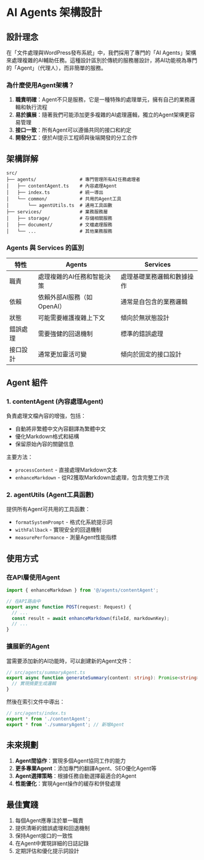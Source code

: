 # AI Agents 架構設計

## 設計理念

在「文件處理與WordPress發布系統」中，我們採用了專門的「AI Agents」架構來處理複雜的AI輔助任務。這種設計區別於傳統的服務層設計，將AI功能視為專門的「Agent」（代理人），而非簡單的服務。

### 為什麼使用Agent架構？

1. **職責明確**：Agent不只是服務，它是一種特殊的處理單元，擁有自己的業務邏輯和執行流程
2. **易於擴展**：隨著我們可能添加更多複雜的AI處理邏輯，獨立的Agent架構更容易管理
3. **接口一致**：所有Agent可以遵循共同的接口和約定
4. **開發分工**：便於AI提示工程師與後端開發的分工合作

## 架構詳解

```
src/
├── agents/                # 專門管理所有AI任務處理者
│   ├── contentAgent.ts    # 內容處理Agent
│   ├── index.ts           # 統一導出
│   └── common/            # 共用的Agent工具
│       └── agentUtils.ts  # 通用工具函數
├── services/              # 業務服務層
│   ├── storage/           # 存儲相關服務
│   ├── document/          # 文檔處理服務
│   └── ...                # 其他業務服務
```

### Agents 與 Services 的區別

| 特性 | Agents | Services |
|------|--------|----------|
| 職責 | 處理複雜的AI任務和智能決策 | 處理基礎業務邏輯和數據操作 |
| 依賴 | 依賴外部AI服務（如OpenAI） | 通常是自包含的業務邏輯 |
| 狀態 | 可能需要維護複雜上下文 | 傾向於無狀態設計 |
| 錯誤處理 | 需要強健的回退機制 | 標準的錯誤處理 |
| 接口設計 | 通常更加靈活可變 | 傾向於固定的接口設計 |

## Agent 組件

### 1. contentAgent (內容處理Agent)

負責處理文檔內容的增強，包括：
- 自動將非繁體中文內容翻譯為繁體中文
- 優化Markdown格式和結構
- 保留原始內容的關鍵信息

主要方法：
- `processContent` - 直接處理Markdown文本
- `enhanceMarkdown` - 從R2獲取Markdown並處理，包含完整工作流

### 2. agentUtils (Agent工具函數)

提供所有Agent可共用的工具函數：
- `formatSystemPrompt` - 格式化系統提示詞
- `withFallback` - 實現安全的回退機制
- `measurePerformance` - 測量Agent性能指標

## 使用方式

### 在API層使用Agent

```typescript
import { enhanceMarkdown } from '@/agents/contentAgent';

// 在API路由中
export async function POST(request: Request) {
  // ...
  const result = await enhanceMarkdown(fileId, markdownKey);
  // ...
}
```

### 擴展新的Agent

當需要添加新的AI功能時，可以創建新的Agent文件：

```typescript
// src/agents/summaryAgent.ts
export async function generateSummary(content: string): Promise<string> {
  // 實現摘要生成邏輯
}
```

然後在索引文件中導出：

```typescript
// src/agents/index.ts
export * from './contentAgent';
export * from './summaryAgent'; // 新增Agent
```

## 未來規劃

1. **Agent間協作**：實現多個Agent協同工作的能力
2. **更多專業Agent**：添加專門的翻譯Agent、SEO優化Agent等
3. **Agent選擇策略**：根據任務自動選擇最適合的Agent
4. **性能優化**：實現Agent操作的緩存和併發處理

## 最佳實踐

1. 每個Agent應專注於單一職責
2. 提供清晰的錯誤處理和回退機制
3. 保持Agent接口的一致性
4. 在Agent中實現詳細的日誌記錄
5. 定期評估和優化提示詞設計 